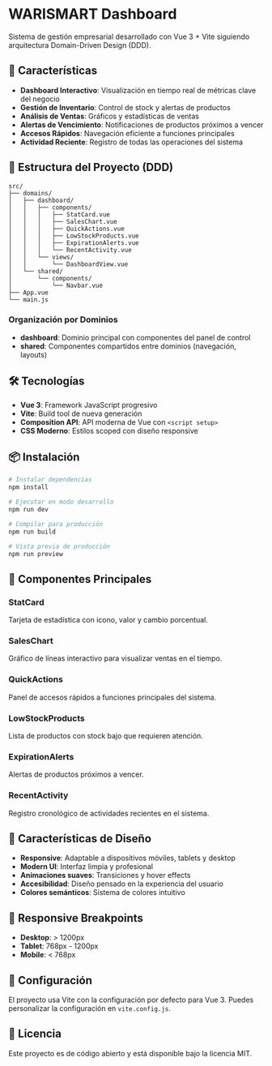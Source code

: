 # WARISMART Dashboard

Sistema de gestión empresarial desarrollado con Vue 3 + Vite siguiendo arquitectura Domain-Driven Design (DDD).

## 🚀 Características

- **Dashboard Interactivo**: Visualización en tiempo real de métricas clave del negocio
- **Gestión de Inventario**: Control de stock y alertas de productos
- **Análisis de Ventas**: Gráficos y estadísticas de ventas
- **Alertas de Vencimiento**: Notificaciones de productos próximos a vencer
- **Accesos Rápidos**: Navegación eficiente a funciones principales
- **Actividad Reciente**: Registro de todas las operaciones del sistema

## 📁 Estructura del Proyecto (DDD)

```
src/
├── domains/
│   ├── dashboard/
│   │   ├── components/
│   │   │   ├── StatCard.vue
│   │   │   ├── SalesChart.vue
│   │   │   ├── QuickActions.vue
│   │   │   ├── LowStockProducts.vue
│   │   │   ├── ExpirationAlerts.vue
│   │   │   └── RecentActivity.vue
│   │   └── views/
│   │       └── DashboardView.vue
│   └── shared/
│       └── components/
│           └── Navbar.vue
├── App.vue
└── main.js
```

### Organización por Dominios

- **dashboard**: Dominio principal con componentes del panel de control
- **shared**: Componentes compartidos entre dominios (navegación, layouts)

## 🛠️ Tecnologías

- **Vue 3**: Framework JavaScript progresivo
- **Vite**: Build tool de nueva generación
- **Composition API**: API moderna de Vue con `<script setup>`
- **CSS Moderno**: Estilos scoped con diseño responsive

## 📦 Instalación

```bash
# Instalar dependencias
npm install

# Ejecutar en modo desarrollo
npm run dev

# Compilar para producción
npm run build

# Vista previa de producción
npm run preview
```

## 🎨 Componentes Principales

### StatCard
Tarjeta de estadística con icono, valor y cambio porcentual.

### SalesChart
Gráfico de líneas interactivo para visualizar ventas en el tiempo.

### QuickActions
Panel de accesos rápidos a funciones principales del sistema.

### LowStockProducts
Lista de productos con stock bajo que requieren atención.

### ExpirationAlerts
Alertas de productos próximos a vencer.

### RecentActivity
Registro cronológico de actividades recientes en el sistema.

## 🎯 Características de Diseño

- **Responsive**: Adaptable a dispositivos móviles, tablets y desktop
- **Modern UI**: Interfaz limpia y profesional
- **Animaciones suaves**: Transiciones y hover effects
- **Accesibilidad**: Diseño pensado en la experiencia del usuario
- **Colores semánticos**: Sistema de colores intuitivo

## 📱 Responsive Breakpoints

- **Desktop**: > 1200px
- **Tablet**: 768px - 1200px
- **Mobile**: < 768px

## 🔧 Configuración

El proyecto usa Vite con la configuración por defecto para Vue 3. Puedes personalizar la configuración en `vite.config.js`.

## 📄 Licencia

Este proyecto es de código abierto y está disponible bajo la licencia MIT.
